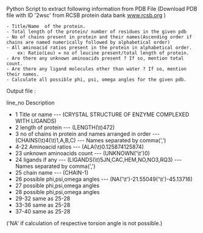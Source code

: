 Python Script to extract following information from PDB File (Download PDB file with ID '2wsc' from RCSB protein data bank www.rcsb.org )

	- Title/Name  of the protein.
	- Total length of the protein/ number of residues in the given pdb 
	- No of chains present in protein and their names(Ascending order if chains are named numerically followed by alphabetical order)
	- All aminoacid ratios present in the protein in alphabetical order.
		ex: Ratio(Leu) = no of leucine present/total length of protein.
	- Are there any unknown aminoacids present ? If so, mention total count.
	- Are there any ligand molecules other than water ? If so, mention their names.
	- Calculate all possible phi, psi, omega angles for the given pdb.

Output file :

line_no		Description
- 1		Title or name --- (CRYSTAL STRUCTURE OF ENZYME COMPLEXED WITH LIGANDS)
- 2		length of protein --- (LENGTH(\t)472)
- 3		no of chains in protein and names arranged in order --- (CHAINS(\t)4(\t)1,A,B,C) --- Names separated by comma(',')
- 4-22		Aminoacid ratios --- (ALA(\t)0.125874125874)
- 23		unknown aminoacids count --- (UNKNOWN('\t')0)
- 24		ligands if any --- (LIGANDS(\t)5JN,CAC,HEM,NO,NO3,RQ3) --- Names separated by comma(',')
- 25		chain name --- (CHAIN-1)
- 26		possible phi,psi,omega angles --- (NA('\t')-21.55049('\t')-45.13716)	
- 27		possible phi,psi,omega angles
- 28		possible phi,psi,omega angles
- 29-32		same as 25-28
- 33-36		same as 25-28
- 37-40		same as 25-28

 ('NA' if calculation of respective torsion angle is not possible.)

